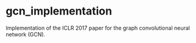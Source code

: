 # gcn_implementation
Implementation of the ICLR 2017 paper for the graph convolutional neural network (GCN).
